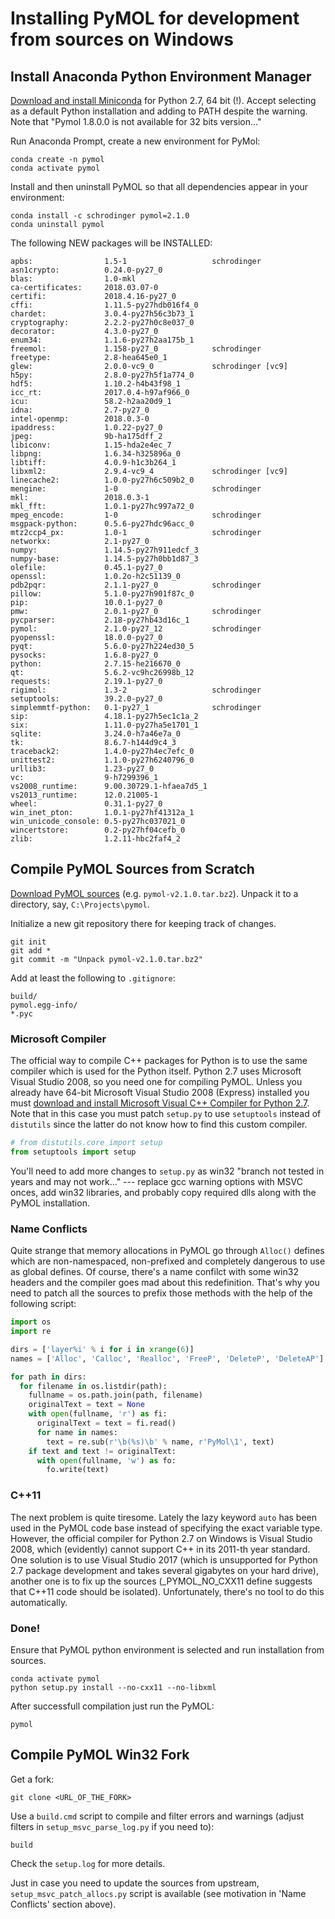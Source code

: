 # Installing PyMOL for development from sources on Windows

## Install Anaconda Python Environment Manager

[Download and install Miniconda][Miniconda] for Python 2.7, 64 bit (!). Accept selecting as a default Python installation and adding to PATH despite the warning. Note that "Pymol 1.8.0.0 is not available for 32 bits version..."

[Miniconda]: https://conda.io/miniconda.html

Run Anaconda Prompt, create a new environment for PyMol:

    conda create -n pymol
    conda activate pymol

Install and then uninstall PyMOL so that all dependencies appear in your environment:

    conda install -c schrodinger pymol=2.1.0
    conda uninstall pymol

The following NEW packages will be INSTALLED:

    apbs:                1.5-1                   schrodinger
    asn1crypto:          0.24.0-py27_0
    blas:                1.0-mkl
    ca-certificates:     2018.03.07-0
    certifi:             2018.4.16-py27_0
    cffi:                1.11.5-py27hdb016f4_0
    chardet:             3.0.4-py27h56c3b73_1
    cryptography:        2.2.2-py27h0c8e037_0
    decorator:           4.3.0-py27_0
    enum34:              1.1.6-py27h2aa175b_1
    freemol:             1.158-py27_0            schrodinger
    freetype:            2.8-hea645e0_1
    glew:                2.0.0-vc9_0             schrodinger [vc9]
    h5py:                2.8.0-py27h5f1a774_0
    hdf5:                1.10.2-h4b43f98_1
    icc_rt:              2017.0.4-h97af966_0
    icu:                 58.2-h2aa20d9_1
    idna:                2.7-py27_0
    intel-openmp:        2018.0.3-0
    ipaddress:           1.0.22-py27_0
    jpeg:                9b-ha175dff_2
    libiconv:            1.15-hda2e4ec_7
    libpng:              1.6.34-h325896a_0
    libtiff:             4.0.9-h1c3b264_1
    libxml2:             2.9.4-vc9_4             schrodinger [vc9]
    linecache2:          1.0.0-py27h6c509b2_0
    mengine:             1-0                     schrodinger
    mkl:                 2018.0.3-1
    mkl_fft:             1.0.1-py27hc997a72_0
    mpeg_encode:         1-0                     schrodinger
    msgpack-python:      0.5.6-py27hdc96acc_0
    mtz2ccp4_px:         1.0-1                   schrodinger
    networkx:            2.1-py27_0
    numpy:               1.14.5-py27h911edcf_3
    numpy-base:          1.14.5-py27h0bb1d87_3
    olefile:             0.45.1-py27_0
    openssl:             1.0.2o-h2c51139_0
    pdb2pqr:             2.1.1-py27_0            schrodinger
    pillow:              5.1.0-py27h901f87c_0
    pip:                 10.0.1-py27_0
    pmw:                 2.0.1-py27_0            schrodinger
    pycparser:           2.18-py27hb43d16c_1
    pymol:               2.1.0-py27_12           schrodinger
    pyopenssl:           18.0.0-py27_0
    pyqt:                5.6.0-py27h224ed30_5
    pysocks:             1.6.8-py27_0
    python:              2.7.15-he216670_0
    qt:                  5.6.2-vc9hc26998b_12
    requests:            2.19.1-py27_0
    rigimol:             1.3-2                   schrodinger
    setuptools:          39.2.0-py27_0
    simplemmtf-python:   0.1-py27_1              schrodinger
    sip:                 4.18.1-py27h5ec1c1a_2
    six:                 1.11.0-py27ha5e1701_1
    sqlite:              3.24.0-h7a46e7a_0
    tk:                  8.6.7-h144d9c4_3
    traceback2:          1.4.0-py27h4ec7efc_0
    unittest2:           1.1.0-py27h6240796_0
    urllib3:             1.23-py27_0
    vc:                  9-h7299396_1
    vs2008_runtime:      9.00.30729.1-hfaea7d5_1
    vs2013_runtime:      12.0.21005-1
    wheel:               0.31.1-py27_0
    win_inet_pton:       1.0.1-py27hf41312a_1
    win_unicode_console: 0.5-py27hc037021_0
    wincertstore:        0.2-py27hf04cefb_0
    zlib:                1.2.11-hbc2faf4_2

## Compile PyMOL Sources from Scratch

[Download PyMOL sources][PyMOL] (e.g. `pymol-v2.1.0.tar.bz2`). Unpack it to a directory, say, `C:\Projects\pymol`.

Initialize a new git repository there for keeping track of changes.

    git init
    git add *
    git commit -m "Unpack pymol-v2.1.0.tar.bz2"

Add at least the following to `.gitignore`:

    build/
    pymol.egg-info/
    *.pyc

[PyMOL]: https://sourceforge.net/projects/pymol/files

### Microsoft Compiler

The official way to compile C++ packages for Python is to use the same compiler which is used for the Python itself. Python 2.7 uses Microsoft Visual Studio 2008, so you need one for compiling PyMOL.
Unless you already have 64-bit Microsoft Visual Studio 2008 (Express) installed you must [download and install Microsoft Visual C++ Compiler for Python 2.7][MSVC]. Note that in this case you must patch `setup.py` to use `setuptools` instead of `distutils` since the latter do not know how to find this custom compiler.

```python
# from distutils.core import setup
from setuptools import setup
```

You'll need to add more changes to `setup.py` as win32 "branch not tested in years and may not work..." --- replace gcc warning options with MSVC onces, add win32 libraries, and probably copy required dlls along with the PyMOL installation.

[MSVC]: https://www.microsoft.com/en-us/download/details.aspx?id=44266

### Name Conflicts

Quite strange that memory allocations in PyMOL go through `Alloc()` defines which are non-namespaced, non-prefixed and completely dangerous to use as global defines. Of course, there's a name confilct with some win32 headers and the compiler goes mad about this redefinition. That's why you need to patch all the sources to prefix those methods with the help of the following script:

```python
import os
import re

dirs = ['layer%i' % i for i in xrange(6)]
names = ['Alloc', 'Calloc', 'Realloc', 'FreeP', 'DeleteP', 'DeleteAP']

for path in dirs:
  for filename in os.listdir(path):
    fullname = os.path.join(path, filename)
    originalText = text = None
    with open(fullname, 'r') as fi:
      originalText = text = fi.read()
      for name in names:
        text = re.sub(r'\b(%s)\b' % name, r'PyMol\1', text)
    if text and text != originalText:
      with open(fullname, 'w') as fo:
        fo.write(text)
```

### C++11

The next problem is quite tiresome. Lately the lazy keyword `auto` has been used in the PyMOL code base instead of specifying the exact variable type. However, the official compiler for Python 2.7 on Windows is Visual Studio 2008, which (evidently) cannot support C++ in its 2011-th year standard. One solution is to use Visual Studio 2017 (which is unsupported for Python 2.7 package development and takes several gigabytes on your hard drive), another one is to fix up the sources (_PYMOL_NO_CXX11 define suggests that C++11 code should be isolated). Unfortunately, there's no tool to do this automatically.

### Done!

Ensure that PyMOL python environment is selected and run installation from sources.

    conda activate pymol
    python setup.py install --no-cxx11 --no-libxml

After successfull compilation just run the PyMOL:

    pymol

## Compile PyMOL Win32 Fork

Get a fork:

    git clone <URL_OF_THE_FORK>

Use a `build.cmd` script to compile and filter errors and warnings (adjust filters in `setup_msvc_parse_log.py` if you need to):

    build

Check the `setup.log` for more details.

Just in case you need to update the sources from upstream, `setup_msvc_patch_allocs.py` script is available (see motivation in 'Name Conflicts' section above).
